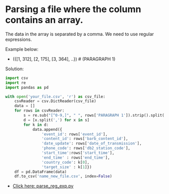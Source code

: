 # Parsing a file where the column contains an array. 

The data in the array is separated by a comma. We need to use regular expressions.

Example below: 

- ({[1, 312], [2, 175], [3, 364], ..}) # (PARAGRAPH 1)

Solution: 

```python
import csv
import re
import pandas as pd

with open('your_file.csv', 'r') as csv_file:
    csvReader = csv.DictReader(csv_file)
    data = []
    for rows in csvReader:
        s = re.sub("[^0-9,]", " ", rows['PARAGRAPH 1']).strip().split(' , ')
        d = [x.split(',') for x in s]
        for k in d:
            data.append({
                'event_id': rows['event_id'],
                'content_id': rows['barb_content_id'],
                'date_update': rows['date_of_transmission'],
                'phone_code': rows['db2_station_code'],
                'start_time':rows['start_time'],
                'end_time' : rows['end_time'],
                'country_code': k[0],
                'target_size' : k[1]})
    df = pd.DataFrame(data)
    df.to_csv('name_new_file.csv', index=False)
```   
- [Click here: parse_reg_exp.py](https://github.com/prosimpleee/data_engineering_/blob/main/python_scripts/parse_reg_exp.py) 
